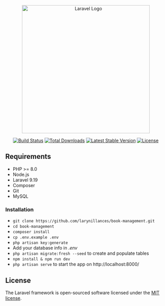 <p align="center"><a href="https://laravel.com" target="_blank"><img src="https://raw.githubusercontent.com/laravel/art/master/logo-lockup/5%20SVG/2%20CMYK/1%20Full%20Color/laravel-logolockup-cmyk-red.svg" width="400" alt="Laravel Logo"></a></p>

<p align="center">
<a href="https://github.com/laravel/framework/actions"><img src="https://github.com/laravel/framework/workflows/tests/badge.svg" alt="Build Status"></a>
<a href="https://packagist.org/packages/laravel/framework"><img src="https://img.shields.io/packagist/dt/laravel/framework" alt="Total Downloads"></a>
<a href="https://packagist.org/packages/laravel/framework"><img src="https://img.shields.io/packagist/v/laravel/framework" alt="Latest Stable Version"></a>
<a href="https://packagist.org/packages/laravel/framework"><img src="https://img.shields.io/packagist/l/laravel/framework" alt="License"></a>
</p>

## Requirements
* PHP >= 8.0
* Node.js
* Laravel 9.19
* Composer
* Git
* MySQL

### Installation ###

* `git clone https://github.com/larynillances/book-management.git`
* `cd book-management`
* `composer install`
* `cp .env.example .env`
* `php artisan key:generate`
*  Add your database info in *.env*
* `php artisan migrate:fresh --seed` to create and populate tables
* `npm install & npm run dev`
* `php artisan serve` to start the app on http://localhost:8000/


## License

The Laravel framework is open-sourced software licensed under the [MIT license](https://opensource.org/licenses/MIT).
